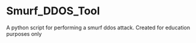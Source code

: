 # Smurf_DDOS_Tool
A python script for performing a smurf ddos attack. Created for education purposes only
